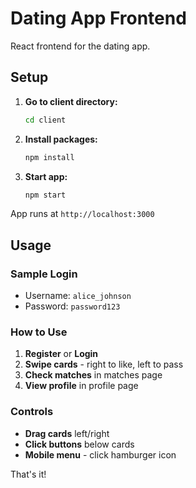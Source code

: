 # Dating App Frontend

React frontend for the dating app.

## Setup

1. **Go to client directory:**
   ```bash
   cd client
   ```

2. **Install packages:**
   ```bash
   npm install
   ```

3. **Start app:**
   ```bash
   npm start
   ```

App runs at `http://localhost:3000`

## Usage

### Sample Login
- Username: `alice_johnson`
- Password: `password123`

### How to Use
1. **Register** or **Login**
2. **Swipe cards** - right to like, left to pass
3. **Check matches** in matches page
4. **View profile** in profile page

### Controls
- **Drag cards** left/right
- **Click buttons** below cards
- **Mobile menu** - click hamburger icon

That's it!
